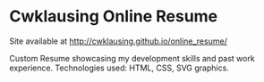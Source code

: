 # Cwklausing Online Resume

Site available at http://cwklausing.github.io/online_resume/

Custom Resume showcasing my development skills and past work experience. Technologies used: HTML, CSS, SVG graphics.